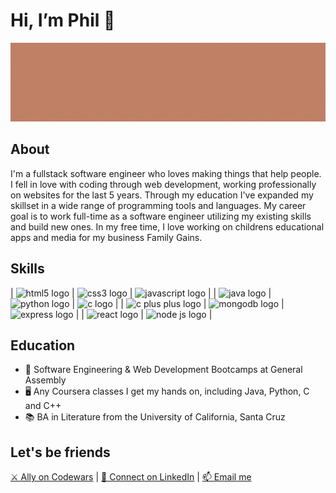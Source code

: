 <html>
<head>
</head>
<body>
  <h1>Hi, I’m Phil 👋 </h1>
  <img src="/banner.gif" alt="Image that reads "Phil Garbrecht, Full-Stack Software Engineer">         
  <h2>About</h2>      
  <p>I'm a fullstack software engineer who loves making things that help people. I fell in love with coding through web development, working professionally on websites for the last 5 years. Through my education I've expanded my skillset in a wide range of programming tools and languages. My career goal is to work full-time as a software engineer utilizing my existing skills and build new ones. In my free time, I love working on childrens educational apps and media for my business Family Gains.</p>                                                                                    
  <h2>Skills</h2>
                                                                                             
| <img src="https://cdn.jsdelivr.net/gh/devicons/devicon/icons/html5/html5-plain-wordmark.svg" height="50px" alt="html5 logo"/>  | <img src="https://cdn.jsdelivr.net/gh/devicons/devicon/icons/css3/css3-plain-wordmark.svg" height="50px" alt="css3 logo"/> | <img src="https://cdn.jsdelivr.net/gh/devicons/devicon/icons/javascript/javascript-plain.svg" height="50px" alt="javascript logo"/> |
| <img src="https://cdn.jsdelivr.net/gh/devicons/devicon/icons/java/java-plain-wordmark.svg" height="50px" alt="java logo"/>  | <img src="https://cdn.jsdelivr.net/gh/devicons/devicon/icons/python/python-plain-wordmark.svg" height="50px" alt="python logo"/> | <img src="https://cdn.jsdelivr.net/gh/devicons/devicon/icons/c/c-plain.svg" height="50px" alt="c logo"/> |
| <img src="https://cdn.jsdelivr.net/gh/devicons/devicon/icons/cplusplus/cplusplus-plain.svg" height="50px" alt="c plus plus logo"/>  | <img src="https://cdn.jsdelivr.net/gh/devicons/devicon/icons/mongodb/mongodb-plain-wordmark.svg" height="50px" alt="mongodb logo"/> | <img src="https://cdn.jsdelivr.net/gh/devicons/devicon/icons/express/express-original-wordmark.svg" height="50px" alt="express logo"/> |
| <img src="https://cdn.jsdelivr.net/gh/devicons/devicon/icons/react/react-original-wordmark.svg" height="50px" alt="react logo"/>  | <img src="https://cdn.jsdelivr.net/gh/devicons/devicon/icons/nodejs/nodejs-plain-wordmark.svg" height="50px" alt="node js logo"/>
 |                       

  <h2>Education</h2>                                                                                                                 
  <ul>
<li>🥾 Software Engineering & Web Development Bootcamps at General Assembly</li>
<li>🖥️ Any Coursera classes I get my hands on, including Java, Python, C and C++</li>
<li>📚 BA in Literature from the University of California, Santa Cruz</li>
  </ul>
  <h2>Let's be friends</h2> 
  <a href = "https://www.codewars.com/users/pgarbrecht">⚔️ Ally on Codewars</a> | <a href = "https://www.linkedin.com/in/philgarbrecht/">🔗 Connect on LinkedIn</a> | <a href = "mailto: philgarbrecht@gmail.com">📫 Email me</a>                                                                                                                                                           
  </body>
</html>
